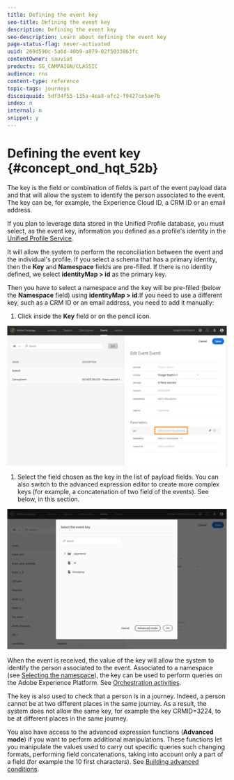 ```yaml
---
title: Defining the event key
seo-title: Defining the event key
description: Defining the event key
seo-description: Learn about defining the event key
page-status-flag: never-activated
uuid: 269d590c-5a6d-40b9-a879-02f5033863fc
contentOwner: sauviat
products: SG_CAMPAIGN/CLASSIC
audience: rns
content-type: reference
topic-tags: journeys
discoiquuid: 5df34f55-135a-4ea8-afc2-f9427ce5ae7b
index: n
internal: n
snippet: y
---
```


# Defining the event key {#concept_ond_hqt_52b}

The key is the field or combination of fields is part of the event payload data and that will allow the system to identify the person associated to the event. The key can be, for example, the Experience Cloud ID, a CRM ID or an email address.

If you plan to leverage data stored in the Unified Profile database, you must select, as the event key, information you defined as a profile's identity in the [Unified Profile Service](https://www.adobe.io/apis/cloudplatform/dataservices/profile-identity-segmentation/profile-identity-segmentation-services.html#!api-specification/markdown/narrative/technical_overview/unified_profile_architectural_overview/unified_profile_architectural_overview.md).

It will allow the system to perform the reconciliation between the event and the individual's profile. If you select a schema that has a primary identity, then the **Key** and **Namespace** fields are pre-filled. If there is no identity defined, we select __identityMap > id__ as the primary key.

Then you have to select a namespace and the key will be pre-filled (below the **Namespace** field) using __identityMap > id__.If you need to use a different key, such as a CRM ID or an email address, you need to add it manually:

1. Click inside the **Key** field or on the pencil icon.

 ![](../assets/journey16.png)

1. Select the field chosen as the key in the list of payload fields. You can also switch to the advanced expression editor to create more complex keys (for example, a concatenation of two field of the events). See below, in this section.

 ![](../assets/journey20.png)

When the event is received, the value of the key will allow the system to identify the person associated to the event. Associated to a namespace (see [Selecting the namespace](eventnamespace.md#concept_ckb_3qt_52b)), the key can be used to perform queries on the Adobe Experience Platform. See [Orchestration activities](../journey/journeyorchestration.md#concept_ksq_2rt_52b).

The key is also used to check that a person is in a journey. Indeed, a person cannot be at two different places in the same journey. As a result, the system does not allow the same key, for example the key CRMID=3224, to be at different places in the same journey.

You also have access to the advanced expression functions (**Advanced mode**) if you want to perform additional manipulations. These functions let you manipulate the values used to carry out specific queries such changing formats, performing field concatenations, taking into account only a part of a field (for example the 10 first characters). See [Building advanced conditions](expressionadvanced.md#concept_uyj_trt_52b).  
